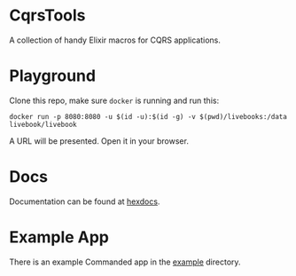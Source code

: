 # CqrsTools

A collection of handy Elixir macros for CQRS applications. 

# Playground

Clone this repo, make sure `docker` is running and run this:

```shell
docker run -p 8080:8080 -u $(id -u):$(id -g) -v $(pwd)/livebooks:/data livebook/livebook
```

A URL will be presented. Open it in your browser.

# Docs

Documentation can be found at [hexdocs](https://hexdocs.pm/cqrs_tools).

# Example App

There is an example Commanded app in the [example](example) directory.
